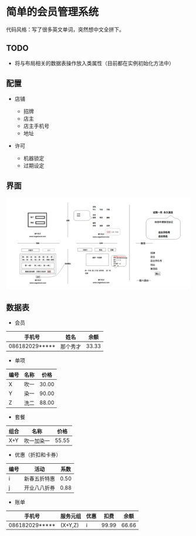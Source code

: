 # 简单的会员管理系统

代码风格：写了很多英文单词，突然想中文全拼下。

## TODO
- 将与布局相关的数据表操作放入类属性（目前都在实例初始化方法中）

## 配置
- 店铺

  - 招牌
  - 店主
  - 店主手机号
  - 地址

- 许可

  - 机器锁定
  - 过期设定

## 界面
![](./design.png)

## 数据表

- 会员

| 手机号 | 姓名 | 余额 |
|---|---|---|
| 086182029***** | 那个秀才 | 33.33 |

- 单项

| 编号 | 名称 | 价格 |
|---|---|---|
| X | 吹一 | 30.00 |
| Y | 染一 | 90.00 |
| Z | 洗二 | 88.00 |

- 套餐

| 组合 | 名称 | 价格 |
|---|---|---|
| X+Y | 吹一加染一 | 55.55 |

- 优惠（折扣和卡券）

| 编号 | 活动 | 系数 |
|---|---|---|
| i | 新春五折特惠 | 0.50 |
| j | 开业八八折券 | 0.88 |

- 账单

| 手机号 | 服务元组 | 优惠 | 扣费 | 余额 |
|---|---|---|---|---|
| 086182029***** | (X+Y,Z) | i | 99.99 | 66.66 |
